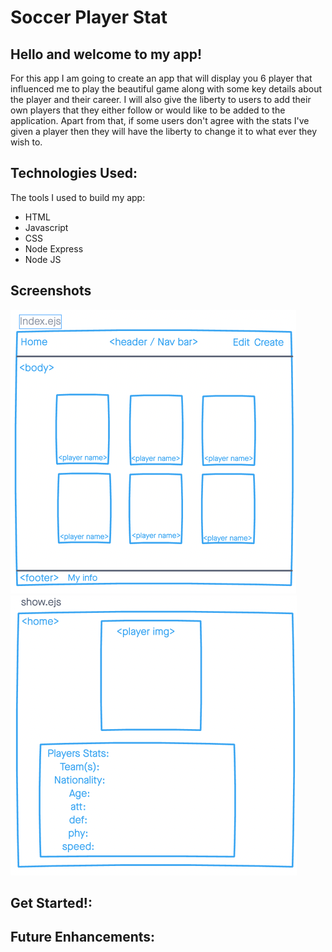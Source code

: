 # Soccer Player Stat

## Hello and welcome to my app! 
For this app I am going to create an app that will display you 6 player that influenced me to play the beautiful game along with some key details about the player and their career. I will also give the liberty to users to add their own players that they either follow or would like to be added to the application. Apart from that, if some users don't agree with the stats I've given a player then they will have the liberty to change it to what ever they wish to. 

## Technologies Used: 
The tools I used to build my app: 
- HTML 
- Javascript
- CSS 
- Node Express 
- Node JS 

## Screenshots 

![wireframe Index layout](public/images/index-wireframe-project2.png)
![wireframe Show layout](public/images/show-wireframe-project2.png)

## Get Started!: 

## Future Enhancements: 